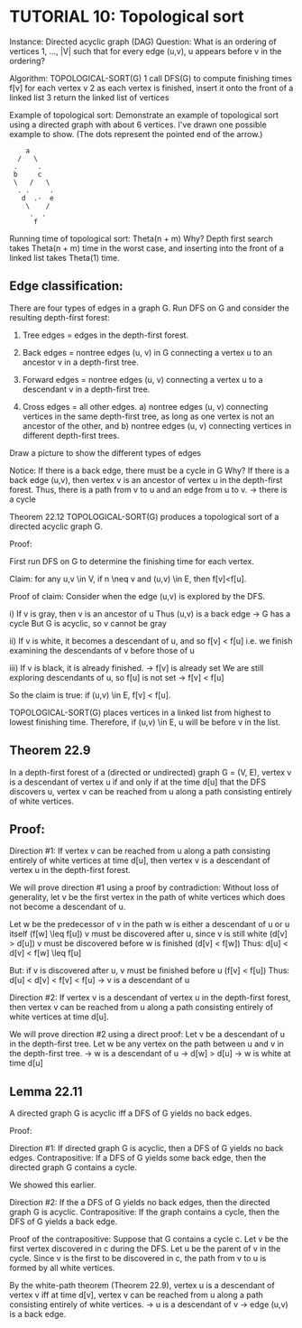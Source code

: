 TUTORIAL 10: Topological sort
=============================

Instance: Directed acyclic graph (DAG)
Question: What is an ordering of vertices 1, ..., |V| such that for every
edge (u,v), u appears before v in the ordering?

Algorithm:
TOPOLOGICAL-SORT(G)
1  call DFS(G) to compute finishing times f[v] for each vertex v
2  as each vertex is finished, insert it onto the front of a linked list
3  return the linked list of vertices

Example of topological sort:
Demonstrate an example of topological sort using a directed graph with 
about 6 vertices. I've drawn one possible example to show. (The dots 
represent the pointed end of the arrow.)

        a
      /   \
     .     .
     b     c
     \   /   \
      . .     .
       d  .-  e
        \    /
         .  .
          f

Running time of topological sort: Theta(n + m)
Why? Depth first search takes Theta(n + m) time in the worst case, and 
inserting into the front of a linked list takes Theta(1) time.

Edge classification:
--------------------
There are four types of edges in a graph G. Run DFS on G and consider the 
resulting depth-first forest:

1) Tree edges = edges in the depth-first forest. 

2) Back edges = nontree edges (u, v) in G connecting a vertex u to an ancestor 
v in a depth-first tree. 

3) Forward edges =  nontree edges (u, v) connecting a vertex u to a descendant 
v in a depth-first tree.

4) Cross edges =  all other edges. 
a) nontree edges (u, v) connecting vertices in the same depth-first tree, 
   as long as one vertex is not an ancestor of the other, and
b) nontree edges (u, v) connecting vertices in different depth-first trees.

Draw a picture to show the different types of edges

Notice: If there is a back edge, there must be a cycle in G
Why? If there is a back edge (u,v), then vertex v is an ancestor of vertex u
     in the depth-first forest. Thus, there is a path from v to u and an
     edge from u to v.
     -> there is a cycle

Theorem 22.12
TOPOLOGICAL-SORT(G) produces a topological sort of a directed acyclic graph G.

Proof:

First run DFS on G to determine the finishing time for each vertex.

Claim: for any u,v \in V, if n \neq v and (u,v) \in E, then f[v]<f[u].

Proof of claim:
Consider when the edge (u,v) is explored by the DFS.

i) If v is gray, then v is an ancestor of u
   Thus (u,v) is a back edge
   -> G has a cycle
   But G is acyclic, so v cannot be gray

ii) If v is white, it becomes a descendant of u, and so f[v] < f[u]
    i.e. we finish examining the descendants of v before those of u

iii) If v is black, it is already finished.
     -> f[v] is already set
     We are still exploring descendants of u, so f[u] is not set
     -> f[v] < f[u]

So the claim is true: if (u,v) \in E, f[v] < f[u].

TOPOLOGICAL-SORT(G) places vertices in a linked list from highest to lowest
finishing time. Therefore, if (u,v) \in E, u will be before v in the list.


Theorem 22.9
------------
In a depth-first forest of a (directed or undirected) graph G = (V, E), 
vertex v is a descendant of vertex u if and only if at the time d[u] that 
the DFS discovers u, vertex v can be reached from u along a path consisting 
entirely of white vertices.

Proof:
-----
Direction #1: If vertex v can be reached from u along a path consisting
entirely of white vertices at time d[u], then vertex v is a descendant 
of vertex u in the depth-first forest.

We will prove direction #1 using a proof by contradiction:
Without loss of generality, let v be the first vertex in the path of white
vertices which does not become a descendant of u.

Let w be the predecessor of v in the path
w is either a descendant of u or u itself (f[w] \leq f[u])
v must be discovered after u, since v is still white (d[v] > d[u])
v must be discovered before w is finished (d[v] < f[w])
Thus: d[u] < d[v] < f[w] \leq f[u]

But: if v is discovered after u, v must be finished before u (f[v] < f[u])
Thus: d[u] < d[v] < f[v] < f[u]
->  v is a descendant of u

Direction #2: If vertex v is a descendant of vertex u in the depth-first 
forest, then vertex v can be reached from u along a path consisting entirely 
of white vertices at time d[u].

We will prove direction #2 using a direct proof:
Let v be a descendant of u in the depth-first tree.
Let w be any vertex on the path between u and v in the depth-first tree.
-> w is a descendant of u
-> d[w] > d[u]
-> w is white at time d[u] 

Lemma 22.11
-----------
A directed graph G is acyclic iff a DFS of G yields no back edges.

Proof:

Direction #1: If directed graph G is acyclic, then a DFS of G yields no
back edges.
Contrapositive: If a DFS of G yields some back edge, then the directed
graph G contains a cycle.

We showed this earlier.

Direction #2: If the a DFS of G yields no back edges, then the directed graph
G is acyclic.
Contrapositive: If the graph contains a cycle, then the DFS of G yields a
back edge.

Proof of the contrapositive:
Suppose that G contains a cycle c.
Let v be the first vertex discovered in c during the DFS.
Let u be the parent of v in the cycle.
Since v is the first to be discovered in c, the path from v to u is formed
by all white vertices.

By the white-path theorem (Theorem 22.9), vertex u is a descendant of vertex
v iff at time d[v], vertex v can be reached from u along a path consisting
entirely of white vertices.
-> u is a descendant of v
-> edge (u,v) is a back edge.

